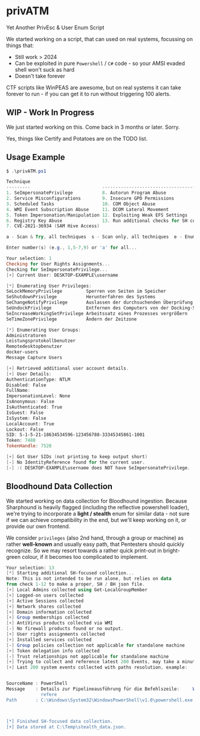 # privATM
Yet Another PrivEsc &amp; User Enum Script

We started working on a script, that can used on real systems, focussing on things that:
- Still work > 2024
- Can be exploited in pure `Powershell` / `C#` code - so your AMSI evaded shell won't suck as hard
- Doesn't take forever

CTF scripts like WinPEAS are awesome, but on real systems it can take forever to run - if you can get it to run without triggering 100 alerts.

## WIP - Work In Progress
We just started working on this. Come back in 3 months or later. Sorry.

Yes, things like Certify and Potatoes are on the TODO list.

## Usage Example
```powershell
$ .\privATM.ps1

Technique
---------                           -------------------------------------------
1. SeImpersonatePrivilege           8. Autorun Program Abuse
2. Service Misconfigurations        9. Insecure GPO Permissions
3. Scheduled Tasks                  10. COM Object Abuse
4. WMI Event Subscription Abuse     11. DCOM Lateral Movement
5. Token Impersonation/Manipulation 12. Exploiting Weak EFS Settings
6. Registry Key Abuse               13. Run additional checks for SH collection
7. CVE-2021-36934 (SAM Hive Access)

a - Scan & Try, all techniques  s - Scan only, all techniques  e - Enumerate system basics

Enter number(s) (e.g., 1,5-7,9) or 'a' for all...

Your selection: 1
Checking for User Rights Assignments...
Checking for SeImpersonatePrivilege...
[+] Current User: DESKTOP-EXAMPLE\username

[*] Enumerating User Privileges:
SeLockMemoryPrivilege         Sperren von Seiten im Speicher                  Deaktiviert
SeShutdownPrivilege           Herunterfahren des Systems                      Deaktiviert
SeChangeNotifyPrivilege       Auslassen der durchsuchenden Überprüfung        Aktiviert
SeUndockPrivilege             Entfernen des Computers von der Docking-Station Deaktiviert
SeIncreaseWorkingSetPrivilege Arbeitssatz eines Prozesses vergrößern          Deaktiviert
SeTimeZonePrivilege           Ändern der Zeitzone                             Deaktiviert

[*] Enumerating User Groups:
Administratoren
Leistungsprotokollbenutzer
Remotedesktopbenutzer
docker-users
Message Capture Users

[+] Retrieved additional user account details.
[+] User Details:
AuthenticationType: NTLM
Disabled: False
FullName:
ImpersonationLevel: None
IsAnonymous: False
IsAuthenticated: True
IsGuest: False
IsSystem: False
LocalAccount: True
Lockout: False
SID: S-1-5-21-18634534596-123456788-33345345861-1001
Token: 7488
TokenHandle: 7528

[+] Got User SIDs (not printing to keep output short)
[-] No IdentityReference found for the current user.
[-] :( DESKTOP-EXAMPLE\username does NOT have SeImpersonatePrivilege.
```

## Bloodhound Data Collection
We started working on data collection for Bloodhound ingestion. Because Sharphound is heavily flagged (including the reflective powershell loader), we're trying to incorporate a **light / stealth** enum for similar data - not sure if we can achieve compatibility in the end, but we'll keep working on it, or provide our own frontend.

We consider `privileges` (also 2nd hand, through a group or machine) as rather **well-known** and usually easy path, that Pentesters should quickly recognize. So we may resort towards a rather quick print-out in bright-green colour, if it becomes too complicated to implement.

```powershell
Your selection: 13
[*] Starting additional SH-focused collection...
Note: This is not intended to be run alone, but relies on data
from check 1-12 to make a proper, SH / BH json file.
[+] Local Admins collected using Get-LocalGroupMember
[+] Logged-on users collected
[+] Active Sessions collected
[+] Network shares collected
[+] Domain information collected
[+] Group memberships collected
[+] AntiVirus products collected via WMI
[-] No firewall products found or no output.
[+] User rights assignments collected
[+] Installed services collected
[-] Group policies collection not applicable for standalone machine
[+] Token delegation info collected
[-] Trust relationships not applicable for standalone machine
[+] Trying to collect and reference latest 200 Events, may take a minute...
[+] Last 200 system events collected with paths resolution, example:


SourceName : PowerShell
Message    : Details zur Pipelineausführung für die Befehlszeile:     Write-Host "[+] Trying to collect and   
             refere
Path       : C:\Windows\System32\WindowsPowerShell\v1.0\powershell.exe



[*] Finished SH-focused data collection.
[+] Data stored at C:\Temp\stealth_data.json.
```
